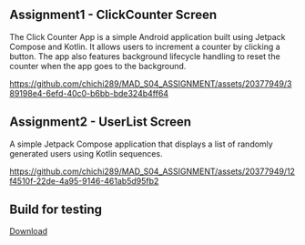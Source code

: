 ## Assignment1 - ClickCounter Screen

The Click Counter App is a simple Android application built using Jetpack Compose and Kotlin. It allows users to increment a counter by clicking a button. The app also features background lifecycle handling to reset the counter when the app goes to the background.

https://github.com/chichi289/MAD_S04_ASSIGNMENT/assets/20377949/389198e4-6efd-40c0-b6bb-bde324b4ff64

## Assignment2 - UserList Screen

A simple Jetpack Compose application that displays a list of randomly generated users using Kotlin sequences.

https://github.com/chichi289/MAD_S04_ASSIGNMENT/assets/20377949/12f4510f-22de-4a95-9146-461ab5d95fb2

## Build for testing

<a href="/apk/app-debug.apk" title="Download" download>Download</a>

